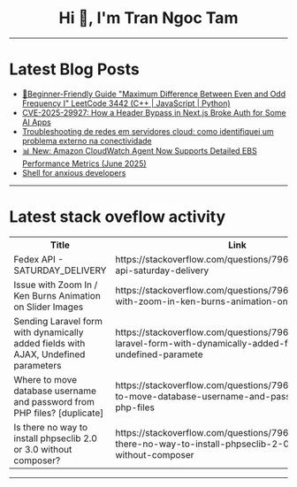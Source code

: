 <h1 align="center">Hi 👋, I'm Tran Ngoc Tam</h1>

---

# Latest Blog Posts 
<!-- BLOG-POST-LIST:START -->
- [🧮Beginner-Friendly Guide &quot;Maximum Difference Between Even and Odd Frequency I&quot; LeetCode 3442 &lpar;C++ | JavaScript | Python&rpar;](https://dev.to/om_shree_0709/beginner-friendly-guide-maximum-difference-between-even-and-odd-frequency-i-leetcode-3442-c-5734)
- [CVE-2025-29927: How a Header Bypass in Next.js Broke Auth for Some AI Apps](https://dev.to/sharon_42e16b8da44dabde6d/cve-2025-29927-how-a-header-bypass-in-nextjs-broke-auth-for-some-ai-apps-518p)
- [Troubleshooting de redes em servidores cloud: como identifiquei um problema externo na conectividade](https://dev.to/marcos_vile/troubleshooting-de-redes-em-servidores-cloud-como-identifiquei-um-problema-externo-na-conectividade-122o)
- [📊 New: Amazon CloudWatch Agent Now Supports Detailed EBS Performance Metrics &lpar;June 2025&rpar;](https://dev.to/latchudevops/new-amazon-cloudwatch-agent-now-supports-detailed-ebs-performance-metrics-june-2025-2lld)
- [Shell for anxious developers](https://dev.to/augustohp/shell-primer-for-anxious-developers-38i8)
<!-- BLOG-POST-LIST:END -->

---

# Latest stack oveflow activity
<table>
  <tr><th>Title</th><th>Link</th></tr>
  <!-- STACKOVERFLOW:START --><tr><td>Fedex API - SATURDAY_DELIVERY</td><td>https://stackoverflow.com/questions/79659699/fedex-api-saturday-delivery</td></tr><tr><td>Issue with Zoom In / Ken Burns Animation on Slider Images</td><td>https://stackoverflow.com/questions/79659651/issue-with-zoom-in-ken-burns-animation-on-slider-images</td></tr><tr><td>Sending Laravel form with dynamically added fields with AJAX, Undefined parameters</td><td>https://stackoverflow.com/questions/79659389/sending-laravel-form-with-dynamically-added-fields-with-ajax-undefined-paramete</td></tr><tr><td>Where to move database username and password from PHP files? [duplicate]</td><td>https://stackoverflow.com/questions/79659375/where-to-move-database-username-and-password-from-php-files</td></tr><tr><td>Is there no way to install phpseclib 2.0 or 3.0 without composer?</td><td>https://stackoverflow.com/questions/79659063/is-there-no-way-to-install-phpseclib-2-0-or-3-0-without-composer</td></tr><!-- STACKOVERFLOW:END -->
</table>

---


